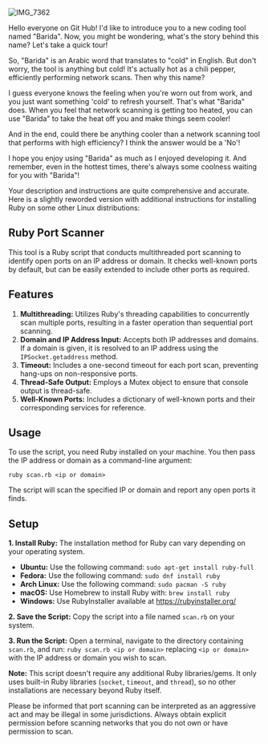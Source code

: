 ![IMG_7362](https://github.com/Abo5/Scan-Port-Ruby/assets/40110835/810ba8d7-ba4d-4569-aab6-3980f9c232c8)






Hello everyone on Git Hub! I'd like to introduce you to a new coding tool named "Barida". Now, you might be wondering, what's the story behind this name? Let's take a quick tour!

So, "Barida" is an Arabic word that translates to "cold" in English. But don't worry, the tool is anything but cold! It's actually hot as a chili pepper, efficiently performing network scans. Then why this name?

I guess everyone knows the feeling when you're worn out from work, and you just want something 'cold' to refresh yourself. That's what "Barida" does. When you feel that network scanning is getting too heated, you can use "Barida" to take the heat off you and make things seem cooler!

And in the end, could there be anything cooler than a network scanning tool that performs with high efficiency? I think the answer would be a 'No'!

I hope you enjoy using "Barida" as much as I enjoyed developing it. And remember, even in the hottest times, there's always some coolness waiting for you with "Barida"! 

Your description and instructions are quite comprehensive and accurate. Here is a slightly reworded version with additional instructions for installing Ruby on some other Linux distributions:

## Ruby Port Scanner

This tool is a Ruby script that conducts multithreaded port scanning to identify open ports on an IP address or domain. It checks well-known ports by default, but can be easily extended to include other ports as required.

## Features

1. **Multithreading:** Utilizes Ruby's threading capabilities to concurrently scan multiple ports, resulting in a faster operation than sequential port scanning.
2. **Domain and IP Address Input:** Accepts both IP addresses and domains. If a domain is given, it is resolved to an IP address using the `IPSocket.getaddress` method.
3. **Timeout:** Includes a one-second timeout for each port scan, preventing hang-ups on non-responsive ports.
4. **Thread-Safe Output:** Employs a Mutex object to ensure that console output is thread-safe.
5. **Well-Known Ports:** Includes a dictionary of well-known ports and their corresponding services for reference.

## Usage

To use the script, you need Ruby installed on your machine. You then pass the IP address or domain as a command-line argument:

```
ruby scan.rb <ip or domain>
```

The script will scan the specified IP or domain and report any open ports it finds.

## Setup

**1. Install Ruby:** The installation method for Ruby can vary depending on your operating system.

   - **Ubuntu:** Use the following command: ```sudo apt-get install ruby-full```
   - **Fedora:** Use the following command: ```sudo dnf install ruby```
   - **Arch Linux:** Use the following command: ```sudo pacman -S ruby```
   - **macOS:** Use Homebrew to install Ruby with: ```brew install ruby```
   - **Windows:** Use RubyInstaller available at https://rubyinstaller.org/

**2. Save the Script:** Copy the script into a file named `scan.rb` on your system.

**3. Run the Script:** Open a terminal, navigate to the directory containing `scan.rb`, and run: ```ruby scan.rb <ip or domain>``` replacing `<ip or domain>` with the IP address or domain you wish to scan.

**Note:** This script doesn't require any additional Ruby libraries/gems. It only uses built-in Ruby libraries (`socket`, `timeout`, and `thread`), so no other installations are necessary beyond Ruby itself.

Please be informed that port scanning can be interpreted as an aggressive act and may be illegal in some jurisdictions. Always obtain explicit permission before scanning networks that you do not own or have permission to scan.
